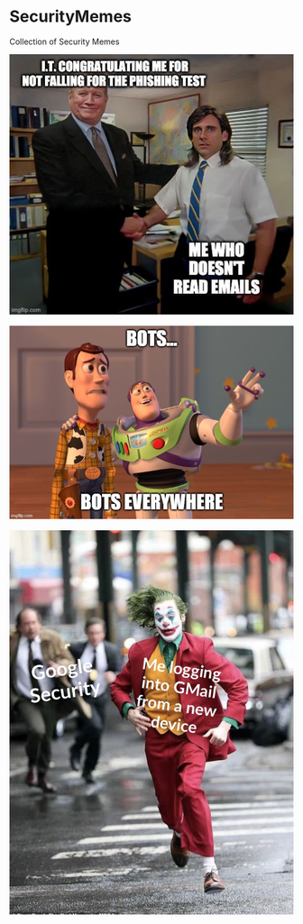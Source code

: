 # SecurityMemes
Collection of Security Memes

<IMG SRC="https://github.com/bvoris/SecurityMemes/blob/main/1610730723494.jpg?raw=true"><BR/><BR/>
<IMG SRC="https://github.com/bvoris/SecurityMemes/blob/main/4u5vpo.jpg?raw=true"><BR/><BR/>
<IMG SRC="https://github.com/bvoris/SecurityMemes/blob/main/69574987_466877530821168_2716010942872682496_o.jpg?raw=true"><BR/><BR/>
